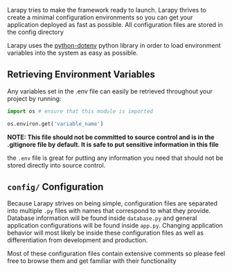 Larapy tries to make the framework ready to launch. Larapy thrives to create a minimal configuration environments so you can get your application deployed as fast as possible. All configuration files are stored in the config directory

Larapy uses the [python-dotenv](https://github.com/theskumar/python-dotenv) python library in order to load environment variables into the system as easy as possible.

## Retrieving Environment Variables

Any variables set in the .env file can easily be retrieved throughout your project by running:

```python
import os # ensure that this module is imported

os.environ.get('variable_name')
```

**NOTE: This file should not be committed to source control and is in the .gitignore file by default. It is safe to put sensitive information in this file**

the `.env` file is great for putting any information you need that should not be stored directly into source control. 

## `config/` Configuration

Because Larapy strives on being simple, configuration files are separated into multiple `.py` files with names that correspond to what they provide. Database information will be found inside `database.py` and general application configurations will be found inside `app.py`. Changing application behavior will most likely be inside these configuration files as well as differentiation from development and production.

Most of these configuration files contain extensive comments so please feel free to browse them and get familiar with their functionality